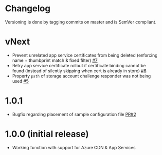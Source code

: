 # Changelog

Versioning is done by tagging commits on master and is SemVer compliant.


# vNext

* Prevent unrelated app service certificates from being deleted (enforcing name + thumbprint match & fixed filter) [#7](https://github.com/MarcStan/lets-encrypt-azure/issues/7)
* Retry app service certificate rollout if certificate binding cannot be found (instead of silently skipping when cert is already in store) [#6](https://github.com/MarcStan/lets-encrypt-azure/issues/6)
* Property `path` of storage account challenge responder was not being used [#5](https://github.com/MarcStan/lets-encrypt-azure/issues/5)

# 1.0.1

* Bugfix regarding placement of sample configuration file [PR#2](https://github.com/MarcStan/lets-encrypt-azure/pull/2)

# 1.0.0 (initial release)

* Working function with support for Azure CDN & App Services